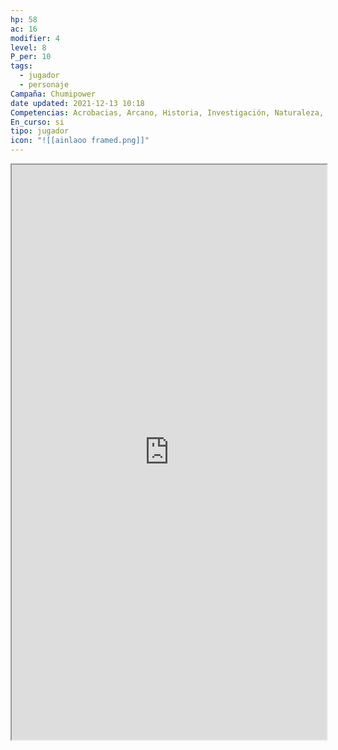 ```yaml
---
hp: 58
ac: 16
modifier: 4
level: 8
P_per: 10
tags:
  - jugador
  - personaje
Campaña: Chumipower
date updated: 2021-12-13 10:18
Competencias: Acrobacias, Arcano, Historia, Investigación, Naturaleza, Actuación, Religión, Sigilo
En_curso: si
tipo: jugador
icon: "![[ainlaoo framed.png]]"
---
```


   <iframe
    height = 920
    width = 100%
    padding = 0 0
    margins = 0 0
    src="https://www.dndbeyond.com/characters/77923902"</iframe>
# AinLaoo
   ![[Ainlaoo.jpg||clear+hmed+right]]
## Stats

| STR | DEX | CON | INT | WIS | CHA |
| --- | --- | --- | --- | --- | --- |
| 20  | 14  | 12  | 10  | 11  | 14  |


## Generico

| Raza   | Edad  | Genero |
| ------ | ----- | ------ |
| Tritón | Joven | Mujer  |

## Caracteristicas

| Rasgo Personalidad | Ideal  | Vinculo | Defecto |
| ------------------ | ------ | ------- | ------- |
| #todo              | #toodo | #todo   | #todo   |

## Background

Arqueologo

[Idiomas:: #todo]

## Descripción

Es una semielfa que de niña dieron a un mago poderoso (Laao), famoso por sus buenas obras y ayudas al reino vecino, pero lo que los ciudadanos de ese reino no conocían eran los medios que le permitían al mago realizar esas proezas. El mago la tenía sin nombre y, junto con los demas sirvientes, bajo el más autoritario de los controles, rozando la esclavitud gracias a unos collares mágicos (o lo que quiera el DM). Desde joven desarrollo talento para la magia y siempre, dentro de lo que podía, aprendía e intentaba hacerse más fuerte. Este talento lo aprovechó su amo, el cual a menudo la mandaba en misiones de recogida de materiales o estudio de ruinas.

Ya con 24 años, la joven era muy capaz y se había ganado la confianza de su amo habiendo conseguido grandes hitos en el estudio de ruinas y artefactos (background de arqueologa). Durante un experimento del mago estudiando un artilugio capaz de absorber la capacidad arcana de otros artefactos e incluso de criaturas vivas, la joven aprovecho un momento de debilidad se liberó de su collar, incapacitó al mago Laao, robó parte de su poder y envolvió en llamas la torre que la había aprisionado durante tanto tiempo pero no sin antes absorber el poder de todo lo que en ella había (incluidos los sirvientes los cuales la mitad murieron) en un golpe de ira.

Del laboratorio se llevó un artefacto y un nombre AinLaao ya que juraría no ser como su amo y esconder el precio de la magia y poder. AinLaao es dentro de lo posible buena con la gente normal, odia la autoridad y no cree en reyes ni títulos.

## Diario
<iframe
border=0
frameborder=0
height=900px
width=95%  
src=https://docs.google.com/document/d/1CQVRLN_Kkj58_WYxYEoqoonJWdh1PhKuuQqWFHJdvfI/edit?usp=sharing/></iframe>
